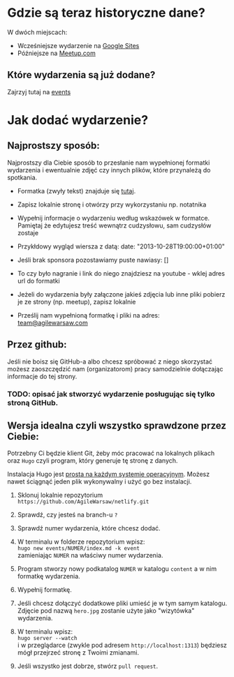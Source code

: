 # Gdzie są teraz historyczne dane?

W dwóch miejscach:

  * Wcześniejsze wydarzenie na <a href="https://sites.google.com/site/agilewarsaw/" target="_blank">Google Sites </a>
  * Późniejsze na <a href="https://www.meetup.com/AgileWarsaw/events/past/" target="_blank"> Meetup.com </a>

## Które wydarzenia są już dodane?

Zajrzyj tutaj na [events](/events)

# Jak dodać wydarzenie?

## Najprostszy sposób:

Najprostszy dla Ciebie sposób to przesłanie nam wypełnionej formatki wydarzenia i ewentualnie zdjęć czy innych plików, które przynależą do spotkania.

   * Formatka (zwyły tekst) znajduje się <a href="https://raw.githubusercontent.com/AgileWarsaw/netlify/devel-www/themes/agilewarsaw/archetypes/event.md" target="_blank">tutaj</a>.
	
   * Zapisz lokalnie stronę i otwórzy przy wykorzystaniu np. notatnika

   * Wypełnij informacje o wydarzeniu według wskazówek w formatce. Pamiętaj że edytujesz treść wewnątrz cudzysłowu, sam cudzysłów zostaje

   * Przykłdowy wygląd wiersza z datą: date: "2013-10-28T19:00:00+01:00"
   
   * Jeśli brak sponsora pozostawiamy puste nawiasy: []

   * To czy było nagranie i link do niego znajdziesz na youtube - wklej adres url do formatki

   * Jeżeli do wydarzenia były załączone jakieś zdjęcia lub inne pliki pobierz je ze strony (np. meetup), zapisz lokalnie

   * Prześlij nam wypełnioną formatkę i pliki na adres: team@agilewarsaw.com

## Przez github:

Jeśli nie boisz się GitHub-a albo chcesz spróbować z niego skorzystać możesz zaoszczędzić nam (organizatorom) pracy samodzielnie dołączając informacje do tej strony.

### TODO: opisać jak stworzyć wydarzenie posługując się tylko stroną GitHub.

## Wersja idealna czyli wszystko sprawdzone przez Ciebie:

Potrzebny Ci będzie klient Git, żeby móc pracować na lokalnych plikach oraz `Hugo` czyli program, który generuje tę stronę z danych.

Instalacja Hugo jest <a href="https://gohugo.io/getting-started/installing#quick-install" target="_blank">prosta na każdym systemie operacyjnym</a>. Możesz nawet ściągnąć jeden plik wykonywalny i użyć go bez instalacji.

1. Sklonuj lokalnie repozytorium `https://github.com/AgileWarsaw/netlify.git`

1. Sprawdź, czy jesteś na branch-u `?`

1. Sprawdź numer wydarzenia, które chcesz dodać.

2. W terminalu w folderze repozytorium wpisz:  
   `hugo new events/NUMER/index.md -k event`  
   zamieniając `NUMER` na właściwy numer wydarzenia.

3. Program stworzy nowy podkatalog `NUMER` w katalogu `content` a w nim formatkę wydarzenia.

4. Wypełnij formatkę.

5. Jeśli chcesz dołączyć dodatkowe pliki umieść je w tym samym katalogu.  
   Zdjęcie pod nazwą `hero.jpg` zostanie użyte jako "wizytówka" wydarzenia.

6. W terminalu wpisz:  
   `hugo server --watch`  
   i w przeglądarce (zwykle pod adresem `http://localhost:1313`) będziesz mógł przejrzeć stronę z Twoimi zmianami.

7. Jeśli wszystko jest dobrze, stwórz `pull request`.